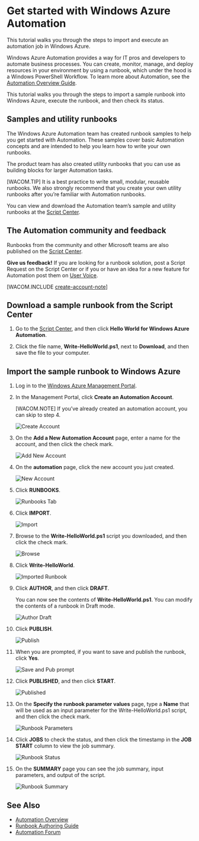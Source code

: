 <properties linkid="automation-create-runbook-from-samples" urlDisplayName="Get Started with Windows Azure Automation" pageTitle="Get Started with Windows Azure Automation" metaKeywords="" description="Learn how to import and run an automation job in Windows Azure." metaCanonical="" services="automation" documentationCenter="" title="Get Started with Windows Azure Automation" authors="" solutions="" manager="" editor="" />


# Get started with Windows Azure Automation

This tutorial walks you through the steps to import and execute an automation job in Windows Azure. 

Windows Azure Automation provides a way for IT pros and developers to automate business processes. You can create, monitor, manage, and deploy resources in your environment by using a runbook, which under the hood is a Windows PowerShell Workflow. To learn more about Automation, see the [Automation Overview Guide](http://go.microsoft.com/fwlink/p/?LinkId=392861). 

This tutorial walks you through the steps to import a sample runbook into Windows Azure, execute the runbook, and then check its status.

## Samples and utility runbooks

The Windows Azure Automation team has created runbook samples to help you get started with Automation.  These samples cover basic Automation concepts and are intended to help you learn how to write your own runbooks.  

The product team has also created utility runbooks that you can use as building blocks for larger Automation tasks.  

[WACOM.TIP] It is a best practice to write small, modular, reusable runbooks. We also strongly recommend that you create your own utility runbooks after you’re familiar with Automation runbooks.  

You can view and download the Automation team’s sample and utility runbooks at the [Script Center](http://go.microsoft.com/fwlink/p/?LinkId=393029). 

## The Automation community and feedback

Runbooks from the community and other Microsoft teams are also published on the [Script Center](http://go.microsoft.com/fwlink/?LinkID=391681). 

<strong>Give us feedback!</strong>  If you are looking for a runbook solution, post a Script Request on the Script Center or if you  or have an idea for a new feature for Automation post them on [User Voice](http://feedback.windowsazure.com/forums/34192--general-feedback).

[WACOM.INCLUDE [create-account-note](../includes/create-account-note.md)]

## Download a sample runbook from the Script Center

1.	Go to the [Script Center](http://go.microsoft.com/fwlink/p/?LinkId=393029), and then click **Hello World for Windows Azure Automation**.

2.	Click the file name, **Write-HelloWorld.ps1**, next to **Download**, and then save the file to your computer.


## Import the sample runbook to Windows Azure

1.	Log in to the [Windows Azure Management Portal](http://manage.windowsazure.com).

2.	In the Management Portal, click **Create an Automation Account**.

	[WACOM.NOTE] If you’ve already created an automation account, you can skip to step 4.

	![Create Account](./media/automation/automation_01_CreateAccount.png)

3.	On the **Add a New Automation Account** page, enter a name for the account, and then click the check mark.

	![Add New Account](./media/automation/automation_02_addnewautoacct.png)
 
4.	On the **automation** page, click the new account you just created.
 
	![New Account](./media/automation/automation_03_NewAutoAcct.png)

5.	Click **RUNBOOKS**.

	![Runbooks Tab](./media/automation/automation_04_RunbooksTab.png)
  
6.	Click **IMPORT**.

	![Import](./media/automation/automation_05_Import.png)

7.	Browse to the **Write-HelloWorld.ps1** script you downloaded, and then click the check mark.

	![Browse](./media/automation/automation_06_Browse.png)	
 
8.	Click **Write-HelloWorld**.

	![Imported Runbook](./media/automation/automation_07_ImportedRunbook.png)

9.	Click **AUTHOR**, and then click **DRAFT**.

	You can now see the contents of **Write-HelloWorld.ps1**. You can modify the contents of a runbook in Draft mode. 

	![Author Draft](./media/automation/automation_08_AuthorDraft.png)  
 
10.	Click **PUBLISH**.

	![Publish](./media/automation/automation_085_Publish.png)
   
11.	When you are prompted, if you want to save and publish the runbook, click **Yes**.
 
	![Save and Pub prompt](./media/automation/automation_09_SavePubPrompt.png)

12.	Click **PUBLISHED**, and then click **START**.

	![Published](./media/automation/automation_10_PublishStart.png)
 
13.	On the **Specify the runbook parameter values** page, type a **Name** that will be used as an input parameter for the Write-HelloWorld.ps1 script, and then click the check mark.

	![Runbook Parameters](./media/automation/automation_11_RunbookParams.png)
  
14.	Click **JOBS** to check the status, and then click the timestamp in the **JOB START** column to view the job summary.

	![Runbook Status](./media/automation/automation_12_RunbookStatus.png)

15.	On the **SUMMARY** page you can see the job summary, input parameters, and output of the script.
 
	![Runbook Summary](./media/automation/automation_13_RunbookSummary_callouts.png)

## See Also

- [Automation Overview](http://go.microsoft.com/fwlink/p/?LinkId=392860)
- [Runbook Authoring Guide](http://go.microsoft.com/fwlink/p/?LinkID=301740)
- [Automation Forum](http://go.microsoft.com/fwlink/p/?LinkId=390561)
